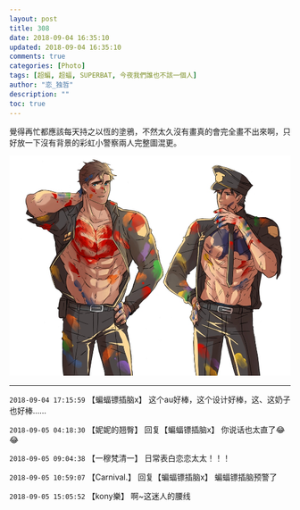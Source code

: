 ```yaml
---
layout: post
title: 308
date: 2018-09-04 16:35:10
updated: 2018-09-04 16:35:10
comments: true
categories: [Photo]
tags: [超蝙, 超蝠, SUPERBAT, 今夜我們誰也不該一個人]
author: "恋_独哲"
description: ""
toc: true
---
```


<p>覺得再忙都應該每天持之以恆的塗鴉，不然太久沒有畫真的會完全畫不出來啊，只好放一下沒有背景的彩虹小警察兩人完整圖混更。<br /></p>

![](https://raw.githubusercontent.com/alicewish/maple50821/master/img_YW5MWVN1NEpoZFZic1Bja1VHMkMzd2wrSGprbWwxQlpLLyt3cnRYOU5ZalpOUHpycTBtTklBPT0.jpg)

---

`2018-09-04 17:15:59` 【蝙蝠镖插脑x】 这个au好棒，这个设计好棒，这、这奶子也好棒……

`2018-09-05 04:18:30` 【妮妮的翘臀】 回复【蝙蝠镖插脑x】 你说话也太直了😂😂

`2018-09-05 09:04:38` 【一穆梵清一】 日常表白恋恋太太！！！

`2018-09-05 10:59:07` 【Carnival.】 回复【蝙蝠镖插脑x】 蝙蝠镖插脑预警了

`2018-09-05 15:05:52` 【kony樂】 啊~这迷人的腰线
